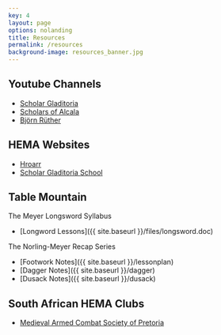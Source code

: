 ```yaml
---
key: 4
layout: page
options: nolanding
title: Resources
permalink: /resources
background-image: resources_banner.jpg
---
```


## Youtube Channels

* [Scholar Gladitoria](https://www.youtube.com/channel/UCt14YOvYhd5FCGCwcjhrOdA)
* [Scholars of Alcala](https://www.youtube.com/channel/UCW5qs_Zw967gs-4XNeUkmJw)
* [Björn Rüther](https://www.youtube.com/channel/UCqY4z_JKCBi18SZJV9vWjbA)

## HEMA Websites

* [Hroarr](http://hroarr.com/)
* [Scholar Gladitoria School](http://www.fioredeiliberi.org/)

## Table Mountain

The Meyer Longsword Syllabus

* [Longword Lessons]({{ site.baseurl }}/files/longsword.doc)

The Norling-Meyer Recap Series

* [Footwork Notes]({{ site.baseurl }}/lessonplan)
* [Dagger Notes]({{ site.baseurl }}/dagger)
* [Dusack Notes]({{ site.baseurl }}/dusack)

## South African HEMA Clubs

* [Medieval Armed Combat Society of Pretoria](http://armoury.co.za/)